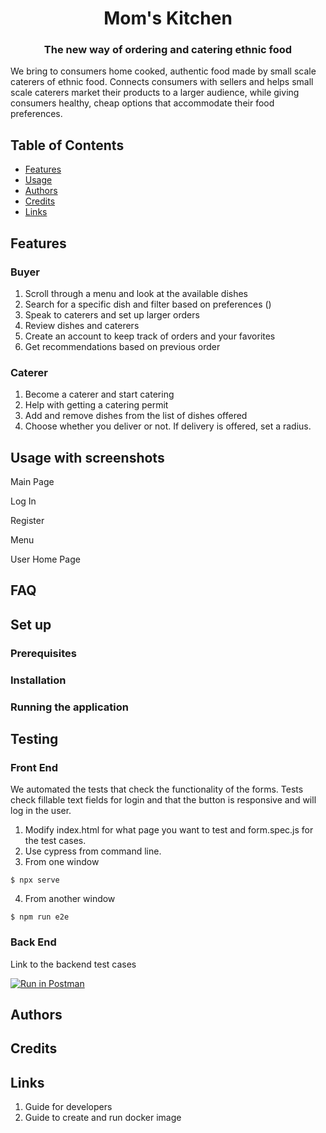 <h1 align="center"> Mom's Kitchen </h1>
<h3 align="center"> The new way of ordering and catering ethnic food </h1>

We bring to consumers home cooked, authentic food made by small scale caterers of ethnic food. Connects consumers with sellers and helps small scale caterers market their products to a larger audience, while giving consumers healthy, cheap options that accommodate their food preferences.

## Table of Contents 
- [Features](#features)
- [Usage](#usage-with-screenshots)
- [Authors](#authors)
- [Credits](#credits)
- [Links](#links)

## Features

### Buyer
1. Scroll through a menu and look at the available dishes
2. Search for a specific dish and filter based on preferences ()
3. Speak to caterers and set up larger orders
4. Review dishes and caterers 
5. Create an account to keep track of orders and your favorites
6. Get recommendations based on previous order

### Caterer
1. Become a caterer and start catering
2. Help with getting a catering permit
3. Add and remove dishes from the list of dishes offered
4. Choose whether you deliver or not. If delivery is offered, set a radius. 

## Usage with screenshots

Main Page

Log In 

Register

Menu 

User Home Page

## FAQ

## Set up

### Prerequisites

### Installation

### Running the application

## Testing 

### Front End

We automated the tests that check the functionality of the forms. Tests check fillable text fields for login and that the button is responsive and will log in the user.
1. Modify index.html for what page you want to test and form.spec.js for the test cases. 
2. Use cypress from command line. 
3. From one window 
```
$ npx serve
```
4. From another window 
```
$ npm run e2e
```

### Back End
Link to the backend test cases 

[![Run in Postman](https://run.pstmn.io/button.svg)](https://app.getpostman.com/run-collection/498bcb61d82c922e832c) 

## Authors

## Credits

## Links 

1. Guide for developers
2. Guide to create and run docker image


